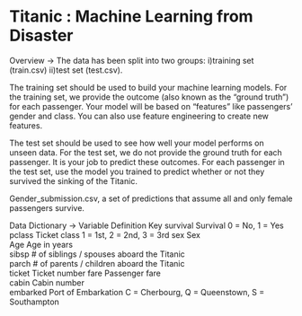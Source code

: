 # Titanic : Machine Learning from Disaster

Overview ->
The data has been split into two groups: i)training set (train.csv) ii)test set (test.csv).

The training set should be used to build your machine learning models. For the training set, we provide the outcome (also known as the “ground truth”) for each passenger. Your model will be based on “features” like passengers’ gender and class. You can also use feature engineering to create new features.

The test set should be used to see how well your model performs on unseen data. For the test set, we do not provide the ground truth for each passenger. It is your job to predict these outcomes. For each passenger in the test set, use the model you trained to predict whether or not they survived the sinking of the Titanic.

Gender_submission.csv, a set of predictions that assume all and only female passengers survive.

Data Dictionary ->
Variable	Definition	                                     Key
survival	Survival	                                       0 = No, 1 = Yes
pclass	  Ticket class	                                   1 = 1st, 2 = 2nd, 3 = 3rd
sex	      Sex	
Age	      Age in years	
sibsp	    # of siblings / spouses aboard the Titanic	
parch	    # of parents / children aboard the Titanic	
ticket	  Ticket number	
fare	    Passenger fare	
cabin   	Cabin number	
embarked	Port of Embarkation	                             C = Cherbourg, Q = Queenstown, S = Southampton

